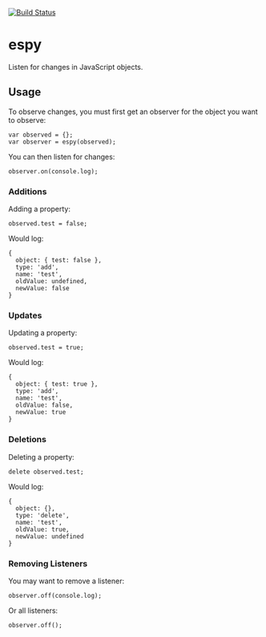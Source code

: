 [![Build Status](https://travis-ci.org/treshugart/espy.png?branch=master)](https://travis-ci.org/treshugart/espy)

espy
====

Listen for changes in JavaScript objects.

Usage
-----

To observe changes, you must first get an observer for the object you want to observe:

    var observed = {};
    var observer = espy(observed);

You can then listen for changes:

    observer.on(console.log);

### Additions

Adding a property:

    observed.test = false;

Would log:

    {
      object: { test: false },
      type: 'add',
      name: 'test',
      oldValue: undefined,
      newValue: false
    }

### Updates

Updating a property:

    observed.test = true;


Would log:

    {
      object: { test: true },
      type: 'add',
      name: 'test',
      oldValue: false,
      newValue: true
    }

### Deletions

Deleting a property:

    delete observed.test;

Would log:

    {
      object: {},
      type: 'delete',
      name: 'test',
      oldValue: true,
      newValue: undefined
    }

### Removing Listeners

You may want to remove a listener:

    observer.off(console.log);

Or all listeners:

    observer.off();
